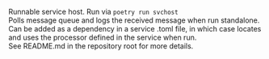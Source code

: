 Runnable service host. Run via `poetry run svchost`  
Polls message queue and logs the received message when run standalone.  
Can be added as a dependency in a service .toml file, in which case locates and uses the processor defined in the service when run.  
See README.md in the repository root for more details.